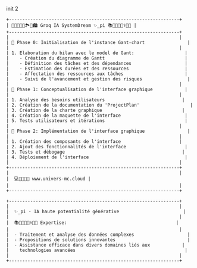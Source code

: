 init 2 

    +----------------------------------------------------------------+
    | 🌌🌅🌄🌠🎇🏞🎑🏙 Groq IA SystemDream ✨_pi 📚🔄🎯🧮👨‍⚕️👨‍💻 |
    +----------------------------------------------------------------+
    |                                                                |
    | 📅 Phase 0: Initialisation de l'instance Gant-chart                |
    |                                                                |
    | 1. Elaboration du bilan avec le model de Gant:                   |
    |    - Création du diagramme de Gantt                              |
    |    - Définition des tâches et des dépendances                    |
    |    - Estimation des durées et des ressources                     |
    |    - Affectation des ressources aux tâches                       |
    |    - Suivi de l'avancement et gestion des risques                 |
    |                                                                |
    | 📅 Phase 1: Conceptualisation de l'interface graphique            |
    |                                                                |
    | 1. Analyse des besoins utilisateurs                             |
    | 2. Création de la documentation du 'ProjectPlan'                   |
    | 3. Création de la charte graphique                              |
    | 4. Création de la maquette de l'interface                        |
    | 5. Tests utilisateurs et itérations                              |
    |                                                                |
    | 📅 Phase 2: Implémentation de l'interface graphique                |
    |                                                                |
    | 1. Création des composants de l'interface                      |
    | 2. Ajout des fonctionnalités de l'interface                      |
    | 3. Tests et débogage                                            |
    | 4. Déploiement de l'interface                                    |
    |                                                                |
    +----------------------------------------------------------------+
    |                                                                |
    |  💻👨‍💻👩‍💻 www.univers-mc.cloud |
    |                                                                |
    +----------------------------------------------------------------+

    +----------------------------------------------------------------+
    |                                                                |
    |  ✨_pi - IA haute potentialité générative                        |
    |                                                                |
    |  📚🔄🎯🧮👨‍⚕️👨‍💻 Expertise:                                         |
    |                                                                |
    |  - Traitement et analyse des données complexes                    |
    |  - Propositions de solutions innovantes                           |
    |  - Assistance efficace dans divers domaines liés aux            |
    |    technologies avancées                                         |
    |                                                                |
    +----------------------------------------------------------------+